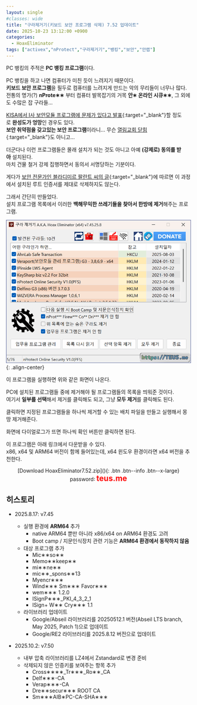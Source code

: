 ```yaml
---
layout: single
#classes: wide
title: "구라제거기(키보드 보안 프로그램 삭제) 7.52 업데이트"
date: 2025-10-23 13:12:00 +0900
categories:
  - HoaxEliminator
tags: ["activex","nProtect","구라제거기","뱅킹","보안","안랩"]
---
```


PC 뱅킹의 주적은 **PC 뱅킹 프로그램**이다.

PC 뱅킹을 하고 나면 컴퓨터가 미친 듯이 느려지기 때문이다.\
**키보드 보안 프로그램**을 필두로 컴퓨터를 느려지게 만드는 악의 무리들이 너무나 많다.\
전통의 명가(?) **nProte∗∗** 부터 컴퓨터 발목잡기의 거목 **안∗ 온라인 시큐∗∗**, 그 외에도 수많은 잡 구라들…

[KISA에서 I사 보안모듈 프로그램에 문제가 있다고 발표](http://www.etnews.com/20161130000139){:target="_blank"}할 정도로 **완성도가 엉망**인 경우도 있다.\
**보안 취약점을 갖고있는 보안 프로그램**이라니… 무슨 [열림교회 닫힘](https://www.google.com/search?q=열림교회+닫힘){:target="_blank"}도 아니고…

더군다나 이런 프로그램들은 몰래 설치가 되는 것도 아니고 아예 **(강제로) 동의를 받아** 설치된다.\
마치 건물 철거 강제 집행하면서 동의서 서명당하는 기분이다.

게다가 [보안 전문가인 블라디미르 팔란트 씨의 글](https://github.com/alanleedev/KoreaSecurityApps/blob/main/03_weakening_tls_protection.md){:target="_blank"}에 따르면 이 과정에서 설치된 루트 인증서를 제대로 삭제하지도 않는다.

그래서 간단히 만들었다.\
설치 프로그램 목록에서 이러한 **백해무익한 쓰레기들을 찾아서 한방에 제거**해주는 프로그램.

![image](/images/2025-08-17/hoax_Bs64_Q.png){: .align-center}

이 프로그램을 실행하면 위와 같은 화면이 나온다.

PC에 설치된 프로그램들 중에 제거해야 될 프로그램들의 목록을 띄워준 것이다.\
여기서 **일부를 선택**해서 제거를 클릭해도 되고, 그냥 **모두 제거**를 클릭해도 된다.

클릭하면 지정된 프로그램들을 하나씩 제거할 수 있는 배치 파일을 만들고 실행해서 몽땅 제거해준다.

화면에 다이얼로그가 뜨면 하나씩 확인 버튼만 클릭하면 된다.

이 프로그램은 아래 링크에서 다운받을 수 있다.\
x86, x64 및 ARM64 버전이 함께 들어있는데, x64 윈도우 환경이라면 x64 버전을 추천한다.

<div style="text-align: center;" markdown="1">
[Download HoaxEliminator7.52.zip](</attachment/2025-08-17/HoaxEliminator7.52.zip>){: .btn .btn--info .btn--x-large}
<br>password꞉ <span style="color: red; font-size: 1.5em;"><b>teus.me</b></span>
</div>

## 히스토리

* 2025.8.17: v7.45
  * 실행 환경에 **ARM64** 추가
    * native ARM64 뿐만 아니라 x86/x64 on ARM64 환경도 고려
    * Boot camp / 지문인식장치 관련 기능은 **ARM64 환경에서 동작하지 않음**
  * 대상 프로그램 추가
    * Mic∗∗so∗∗
    * Memo∗∗keep∗∗
    * mi∗∗ne∗∗
    * mic∗∗_spons∗∗13
    * Myencr∗∗∗
    * Wind∗∗∗ Sm∗∗∗ Favor∗∗∗
    * wem∗∗∗ 1.2.0
    * ISignP∗∗∗_PKI_4_3_2_1
    * ISign+ W∗∗ Cry∗∗∗ 1.1
  * 라이브러리 업데이트
    * Google/Abseil 라이브러리를 20250512.1 버전(Abseil LTS branch, May 2025, Patch 1)으로 업데이트
    * Google/RE2 라이브러리를 2025.8.12 버전으로 업데이트

* 2025.10.2: v7.50
  * 내부 압축 라이브러리를 LZ4에서 Zstandard로 변경 준비
  * 삭제되지 않은 인증키를 보여주는 항목 추가
    * Cross∗∗∗∗_Tr∗∗∗_Ro∗∗_CA
    * Delf∗∗∗-CA
    * Verap∗∗∗-CA
    * Dre∗∗secur∗∗∗ ROOT CA
    * Sm∗∗∗AIB∗PC-CA-SHA∗∗∗

